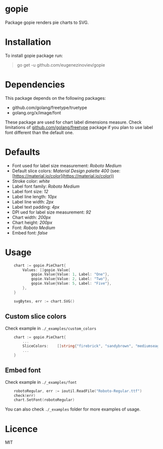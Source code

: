 # gopie
Package gopie renders pie charts to SVG.
# Installation
To install gopie package run:
> go get -u github.com/eugenezinoviev/gopie
# Dependencies
This package depends on the following packages:
- github.com/golang/freetype/truetype
- golang.org/x/image/font

These package are used for chart label dimensions measure. Check limitations of [github.com/golang/freetype](https://github.com/golang/freetype) package if you plan to use label font different than the default one.
# Defaults
- Font used for label size measurement: *Roboto Medium*
- Default slice colors: *Material Design palette 400* (see: [https://material.io/color](https://material.io/color))
- Stroke color: *white*
- Label font family: *Roboto Medium*
- Label font size: *12*
- Label line length: *10px*
- Label line width: *2px*
- Label text padding: *4px*
- DPI ued for label size measurement: *92*
- Chart width: *200px*
- Chart height: *200px*
- Font: *Roboto Medium*
- Embed font: *false*
# Usage
``` go
	chart := gopie.PieChart{
		Values: []gopie.Value{
			gopie.Value{Value: 1, Label: "One"},
			gopie.Value{Value: 2, Label: "Two"},
			gopie.Value{Value: 5, Label: "Five"},
		},
	}

	svgBytes, err := chart.SVG()
```
## Custom slice colors
Check example in `./_examples/custom_colors`
``` go
	chart := gopie.PieChart{
		...
		SliceColors:    []string{"firebrick", "sandybrown", "mediumseagreen", "deepskyblue"},
		...
	}
```
## Embed font
Check example in `./_examples/font`
``` go
	robotoRegular, err := ioutil.ReadFile("Roboto-Regular.ttf")
	check(err)
	chart.SetFont(robotoRegular)
```
You can also check `./_examples` folder for more examples of usage.
# Licence
MIT